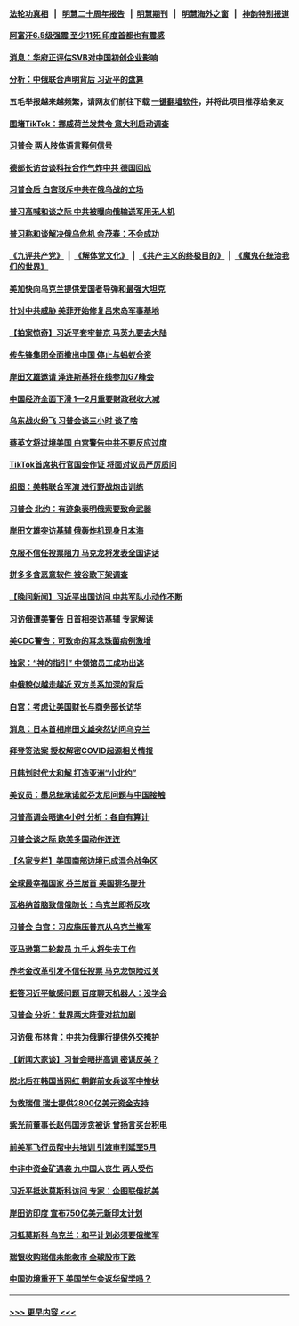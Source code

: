 #### [法轮功真相](https://github.com/gfw-breaker/truth/blob/master/README.md?t=0) &nbsp;&nbsp;|&nbsp;&nbsp; [明慧二十周年报告](https://github.com/gfw-breaker/mh-reports/blob/master/README.md?t=0) &nbsp;&nbsp;|&nbsp;&nbsp;[明慧期刊](https://github.com/gfw-breaker/mh-qikan) &nbsp;&nbsp;|&nbsp;&nbsp; [明慧海外之窗](https://github.com/gfw-breaker/mh-news/blob/master/README.md?t=0) &nbsp;&nbsp;|&nbsp;&nbsp; [神韵特别报道](https://github.com/gfw-breaker/mh-news/blob/master/shenyun.md?t=0)
#### [阿富汗6.5级强震 至少11死 印度首都也有震感](../pages/nsc418/n13955671.md?t=03221543) 
#### [消息：华府正评估SVB对中国初创企业影响](../pages/nsc418/n13955616.md?t=03221543) 
#### [分析：中俄联合声明背后 习近平的盘算](../pages/nsc418/n13955372.md?t=03221543) 
#### 五毛举报越来越频繁，请网友们前往下载 [一键翻墙软件](https://github.com/gfw-breaker/ssr-accounts)，并将此项目推荐给亲友
#### [围堵TikTok：挪威荷兰发禁令 意大利启动调查](../pages/nsc418/n13955387.md?t=03221543) 
#### [习普会 两人肢体语言释何信号](../pages/nsc418/n13955448.md?t=03221543) 
#### [德部长访台谈科技合作气炸中共 德国回应](../pages/nsc418/n13955412.md?t=03221543) 
#### [习普会后 白宫驳斥中共在俄乌战的立场](../pages/nsc418/n13955353.md?t=03221543) 
#### [普习高喊和谈之际 中共被曝向俄输送军用无人机](../pages/nsc418/n13955315.md?t=03221543) 
#### [普习称和谈解决俄乌危机 余茂春：不会成功](../pages/nsc418/n13955356.md?t=03221543) 
#### [《九评共产党》](https://github.com/begood0513/9ping.md/blob/master/README.md) &nbsp;|&nbsp; [《解体党文化》](../../../../jtdwh.md/blob/master/README.md)  &nbsp;|&nbsp; [《共产主义的终极目的》](../../../../gczydzjmd.md/blob/master/README.md) &nbsp;|&nbsp; [《魔鬼在统治我们的世界》](../../../../mgztzwmdsj.md/blob/master/README.md) 
#### [美加快向乌克兰提供爱国者导弹和最强大坦克](../pages/nsc418/n13955323.md?t=03221543) 
#### [针对中共威胁 美菲开始修复吕宋岛军事基地](../pages/nsc418/n13955290.md?t=03221543) 
#### [【拍案惊奇】习近平套牢普京 马英九要去大陆](../pages/nsc418/n13955310.md?t=03221543) 
#### [传先锋集团全面撤出中国 停止与蚂蚁合资](../pages/nsc418/n13955259.md?t=03221543) 
#### [岸田文雄邀请 泽连斯基将在线参加G7峰会](../pages/nsc418/n13955328.md?t=03221543) 
#### [中国经济全面下滑 1—2月重要财政税收大减](../pages/nsc418/n13955181.md?t=03221543) 
#### [乌东战火纷飞 习普会谈三小时 谈了啥](../pages/nsc418/n13955228.md?t=03221543) 
#### [蔡英文将过境美国 白宫警告中共不要反应过度](../pages/nsc418/n13955292.md?t=03221543) 
#### [TikTok首席执行官国会作证 将面对议员严厉质问](../pages/nsc418/n13955224.md?t=03221543) 
#### [组图：美韩联合军演 进行野战炮击训练](../pages/nsc418/n13955032.md?t=03221543) 
#### [习普会 北约：有迹象表明俄索要致命武器](../pages/nsc418/n13955283.md?t=03221543) 
#### [岸田文雄突访基辅 俄轰炸机现身日本海](../pages/nsc418/n13955206.md?t=03221543) 
#### [克服不信任投票阻力 马克龙将发表全国讲话](../pages/nsc418/n13955097.md?t=03221543) 
#### [拼多多含恶意软件 被谷歌下架调查](../pages/nsc418/n13955053.md?t=03221543) 
#### [【晚间新闻】习近平出国访问 中共军队小动作不断](../pages/nsc418/n13955059.md?t=03221543) 
#### [习访俄遭美警告 日首相突访基辅 专家解读](../pages/nsc418/n13954987.md?t=03221543) 
#### [美CDC警告：可致命的耳念珠菌病例激增](../pages/nsc418/n13955015.md?t=03221543) 
#### [独家：“神的指引” 中领馆员工成功出逃](../pages/nsc418/n13953285.md?t=03221543) 
#### [中俄貌似越走越近 双方关系加深的背后](../pages/nsc418/n13954919.md?t=03221543) 
#### [白宫：考虑让美国财长与商务部长访华](../pages/nsc418/n13954887.md?t=03221543) 
#### [消息：日本首相岸田文雄突然访问乌克兰](../pages/nsc418/n13954736.md?t=03221543) 
#### [拜登签法案 授权解密COVID起源相关情报](../pages/nsc418/n13954813.md?t=03221543) 
#### [日韩划时代大和解 打造亚洲“小北约”](../pages/nsc418/n13955065.md?t=03221543) 
#### [美议员：墨总统承诺就芬太尼问题与中国接触](../pages/nsc418/n13954711.md?t=03221543) 
#### [习普高调会晤逾4小时 分析：各自有算计](../pages/nsc418/n13954594.md?t=03221543) 
#### [习普会谈之际 欧美多国动作连连](../pages/nsc418/n13954654.md?t=03221543) 
#### [【名家专栏】美国南部边境已成混合战争区](../pages/nsc418/n13954465.md?t=03221543) 
#### [全球最幸福国家 芬兰居首 美国排名提升](../pages/nsc418/n13954652.md?t=03221543) 
#### [瓦格纳首脑致信俄防长：乌克兰即将反攻](../pages/nsc418/n13954636.md?t=03221543) 
#### [习普会 白宫：习应施压普京从乌克兰撤军](../pages/nsc418/n13954585.md?t=03221543) 
#### [亚马逊第二轮裁员 九千人将失去工作](../pages/nsc418/n13954617.md?t=03221543) 
#### [养老金改革引发不信任投票 马克龙惊险过关](../pages/nsc418/n13954590.md?t=03221543) 
#### [拒答习近平敏感问题 百度聊天机器人：没学会](../pages/nsc418/n13954605.md?t=03221543) 
#### [习普会 分析：世界两大阵营对抗加剧](../pages/nsc418/n13954620.md?t=03221543) 
#### [习访俄 布林肯：中共为俄罪行提供外交掩护](../pages/nsc418/n13954596.md?t=03221543) 
#### [【新闻大家谈】习普会晤拼高调 密谋反美？](../pages/nsc418/n13954545.md?t=03221543) 
#### [脱北后在韩国当网红 朝鲜前女兵谈军中惨状](../pages/nsc418/n13954391.md?t=03221543) 
#### [为救瑞信 瑞士提供2800亿美元资金支持](../pages/nsc418/n13954589.md?t=03221543) 
#### [紫光前董事长赵伟国涉贪被诉 曾扬言买台积电](../pages/nsc418/n13954387.md?t=03221543) 
#### [前美军飞行员帮中共培训 引渡审判延至5月](../pages/nsc418/n13953898.md?t=03221543) 
#### [中非中资金矿遇袭 九中国人丧生 两人受伤](../pages/nsc418/n13954454.md?t=03221543) 
#### [习近平抵达莫斯科访问 专家：企图联俄抗美](../pages/nsc418/n13954464.md?t=03221543) 
#### [岸田访印度 宣布750亿美元新印太计划](../pages/nsc418/n13954474.md?t=03221543) 
#### [习抵莫斯科 乌克兰：和平计划必须要俄撤军](../pages/nsc418/n13954522.md?t=03221543) 
#### [瑞银收购瑞信未能救市 全球股市下跌](../pages/nsc418/n13954348.md?t=03221543) 
#### [中国边境重开下 美国学生会返华留学吗？](../pages/nsc418/n13954319.md?t=03221543) 

----
#### [ >>> 更早内容 <<< ](../indexes/nsc418-earlier.md)
